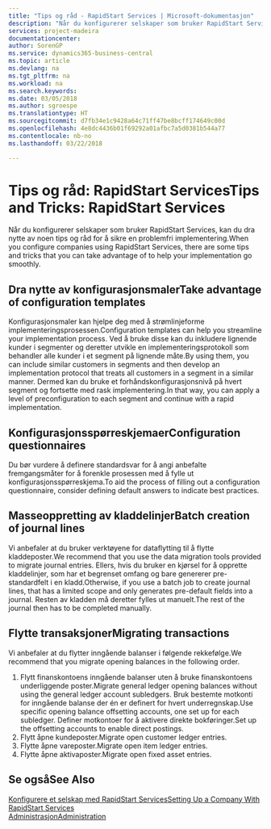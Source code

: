 ```yaml
---
title: "Tips og råd - RapidStart Services | Microsoft-dokumentasjon"
description: "Når du konfigurerer selskaper som bruker RapidStart Services, kan du dra nytte av noen tips og råd for å sikre en problemfri implementering."
services: project-madeira
documentationcenter: 
author: SorenGP
ms.service: dynamics365-business-central
ms.topic: article
ms.devlang: na
ms.tgt_pltfrm: na
ms.workload: na
ms.search.keywords: 
ms.date: 03/05/2018
ms.author: sgroespe
ms.translationtype: HT
ms.sourcegitcommit: d7fb34e1c9428a64c71ff47be8bcff174649c00d
ms.openlocfilehash: 4e8dc4436b01f69292a01afbc7a5d0381b544a77
ms.contentlocale: nb-no
ms.lasthandoff: 03/22/2018

---
```

# <a name="tips-and-tricks-rapidstart-services"></a><span data-ttu-id="c6cd8-103">Tips og råd: RapidStart Services</span><span class="sxs-lookup"><span data-stu-id="c6cd8-103">Tips and Tricks: RapidStart Services</span></span>
<span data-ttu-id="c6cd8-104">Når du konfigurerer selskaper som bruker RapidStart Services, kan du dra nytte av noen tips og råd for å sikre en problemfri implementering.</span><span class="sxs-lookup"><span data-stu-id="c6cd8-104">When you configure companies using RapidStart Services, there are some tips and tricks that you can take advantage of to help your implementation go smoothly.</span></span>  

## <a name="take-advantage-of-configuration-templates"></a><span data-ttu-id="c6cd8-105">Dra nytte av konfigurasjonsmaler</span><span class="sxs-lookup"><span data-stu-id="c6cd8-105">Take advantage of configuration templates</span></span>  
<span data-ttu-id="c6cd8-106">Konfigurasjonsmaler kan hjelpe deg med å strømlinjeforme implementeringsprosessen.</span><span class="sxs-lookup"><span data-stu-id="c6cd8-106">Configuration templates can help you streamline your implementation process.</span></span> <span data-ttu-id="c6cd8-107">Ved å bruke disse kan du inkludere lignende kunder i segmenter og deretter utvikle en implementeringsprotokoll som behandler alle kunder i et segment på lignende måte.</span><span class="sxs-lookup"><span data-stu-id="c6cd8-107">By using them, you can include similar customers in segments and then develop an implementation protocol that treats all customers in a segment in a similar manner.</span></span> <span data-ttu-id="c6cd8-108">Dermed kan du bruke et forhåndskonfigurasjonsnivå på hvert segment og fortsette med rask implementering.</span><span class="sxs-lookup"><span data-stu-id="c6cd8-108">In that way, you can apply a level of preconfiguration to each segment and continue with a rapid implementation.</span></span>  

## <a name="configuration-questionnaires"></a><span data-ttu-id="c6cd8-109">Konfigurasjonsspørreskjemaer</span><span class="sxs-lookup"><span data-stu-id="c6cd8-109">Configuration questionnaires</span></span>  
<span data-ttu-id="c6cd8-110">Du bør vurdere å definere standardsvar for å angi anbefalte fremgangsmåter for å forenkle prosessen med å fylle ut konfigurasjonsspørreskjema.</span><span class="sxs-lookup"><span data-stu-id="c6cd8-110">To aid the process of filling out a configuration questionnaire, consider defining default answers to indicate best practices.</span></span>  

## <a name="batch-creation-of-journal-lines"></a><span data-ttu-id="c6cd8-111">Masseoppretting av kladdelinjer</span><span class="sxs-lookup"><span data-stu-id="c6cd8-111">Batch creation of journal lines</span></span>  
<span data-ttu-id="c6cd8-112">Vi anbefaler at du bruker verktøyene for dataflytting til å flytte kladdeposter.</span><span class="sxs-lookup"><span data-stu-id="c6cd8-112">We recommend that you use the data migration tools provided to migrate journal entries.</span></span> <span data-ttu-id="c6cd8-113">Ellers, hvis du bruker en kjørsel for å opprette kladdelinjer, som har et begrenset omfang og bare genererer pre-standardfelt i en kladd.</span><span class="sxs-lookup"><span data-stu-id="c6cd8-113">Otherwise, if you use a batch job to create journal lines, that has a limited scope and only generates pre-default fields into a journal.</span></span> <span data-ttu-id="c6cd8-114">Resten av kladden må deretter fylles ut manuelt.</span><span class="sxs-lookup"><span data-stu-id="c6cd8-114">The rest of the journal then has to be completed manually.</span></span>  

## <a name="migrating-transactions"></a><span data-ttu-id="c6cd8-115">Flytte transaksjoner</span><span class="sxs-lookup"><span data-stu-id="c6cd8-115">Migrating transactions</span></span>  
<span data-ttu-id="c6cd8-116">Vi anbefaler at du flytter inngående balanser i følgende rekkefølge.</span><span class="sxs-lookup"><span data-stu-id="c6cd8-116">We recommend that you migrate opening balances in the following order.</span></span>  

1.  <span data-ttu-id="c6cd8-117">Flytt finanskontoens inngående balanser uten å bruke finanskontoens underliggende poster.</span><span class="sxs-lookup"><span data-stu-id="c6cd8-117">Migrate general ledger opening balances without using the general ledger account subledgers.</span></span> <span data-ttu-id="c6cd8-118">Bruk bestemte motkonti for inngående balanse der én er definert for hvert underregnskap.</span><span class="sxs-lookup"><span data-stu-id="c6cd8-118">Use specific opening balance offsetting accounts, one set up for each subledger.</span></span> <span data-ttu-id="c6cd8-119">Definer motkontoer for å aktivere direkte bokføringer.</span><span class="sxs-lookup"><span data-stu-id="c6cd8-119">Set up the offsetting accounts to enable direct postings.</span></span>  
2.  <span data-ttu-id="c6cd8-120">Flytt åpne kundeposter.</span><span class="sxs-lookup"><span data-stu-id="c6cd8-120">Migrate open customer ledger entries.</span></span>  
3.  <span data-ttu-id="c6cd8-121">Flytte åpne vareposter.</span><span class="sxs-lookup"><span data-stu-id="c6cd8-121">Migrate open item ledger entries.</span></span>  
4.  <span data-ttu-id="c6cd8-122">Flytte åpne aktivaposter.</span><span class="sxs-lookup"><span data-stu-id="c6cd8-122">Migrate open fixed asset entries.</span></span>  

## <a name="see-also"></a><span data-ttu-id="c6cd8-123">Se også</span><span class="sxs-lookup"><span data-stu-id="c6cd8-123">See Also</span></span>  
[<span data-ttu-id="c6cd8-124">Konfigurere et selskap med RapidStart Services</span><span class="sxs-lookup"><span data-stu-id="c6cd8-124">Setting Up a Company With RapidStart Services</span></span>](admin-set-up-a-company-with-rapidstart.md)  
[<span data-ttu-id="c6cd8-125">Administrasjon</span><span class="sxs-lookup"><span data-stu-id="c6cd8-125">Administration</span></span>](admin-setup-and-administration.md)


